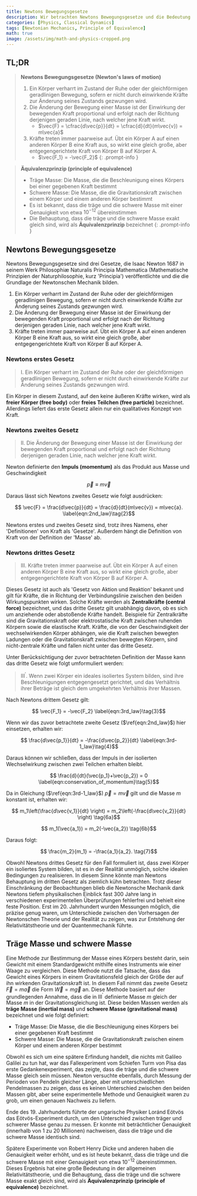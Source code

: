 ```yaml
---
title: Newtons Bewegungsgesetze
description: Wir betrachten Newtons Bewegungsgesetze und die Bedeutung der drei Gesetze, definieren die träge und die schwere Masse und untersuchen das Äquivalenzprinzip, das nicht nur in der klassischen Mechanik, sondern auch in der späteren allgemeinen Relativitätstheorie eine wichtige Rolle spielt.
categories: [Physics, Classical Dynamics]
tags: [Newtonian Mechanics, Principle of Equivalence]
math: true
image: /assets/img/math-and-physics-cropped.png
---
```

## TL;DR
> **Newtons Bewegungsgesetze (Newton's laws of motion)**
> 1. Ein Körper verharrt im Zustand der Ruhe oder der gleichförmigen geradlinigen Bewegung, sofern er nicht durch einwirkende Kräfte zur Änderung seines Zustands gezwungen wird.
> 2. Die Änderung der Bewegung einer Masse ist der Einwirkung der bewegenden Kraft proportional und erfolgt nach der Richtung derjenigen geraden Linie, nach welcher jene Kraft wirkt.
>    - $\vec{F} = \cfrac{d\vec{p}}{dt} = \cfrac{d}{dt}(m\vec{v}) = m\vec{a}$
> 3. Kräfte treten immer paarweise auf. Übt ein Körper A auf einen anderen Körper B eine Kraft aus, so wirkt eine gleich große, aber entgegengerichtete Kraft von Körper B auf Körper A.
>    - $\vec{F_1} = -\vec{F_2}$
{: .prompt-info }

> **Äquivalenzprinzip (principle of equivalence)**
> - Träge Masse: Die Masse, die die Beschleunigung eines Körpers bei einer gegebenen Kraft bestimmt
> - Schwere Masse: Die Masse, die die Gravitationskraft zwischen einem Körper und einem anderen Körper bestimmt
> - Es ist bekannt, dass die träge und die schwere Masse mit einer Genauigkeit von etwa $10^{-12}$ übereinstimmen
> - Die Behauptung, dass die träge und die schwere Masse exakt gleich sind, wird als **Äquivalenzprinzip** bezeichnet
{: .prompt-info }

## Newtons Bewegungsgesetze
Newtons Bewegungsgesetze sind drei Gesetze, die Isaac Newton 1687 in seinem Werk Philosophiæ Naturalis Principia Mathematica (Mathematische Prinzipien der Naturphilosophie, kurz 'Principia') veröffentlichte und die die Grundlage der Newtonschen Mechanik bilden.

1. Ein Körper verharrt im Zustand der Ruhe oder der gleichförmigen geradlinigen Bewegung, sofern er nicht durch einwirkende Kräfte zur Änderung seines Zustands gezwungen wird.
2. Die Änderung der Bewegung einer Masse ist der Einwirkung der bewegenden Kraft proportional und erfolgt nach der Richtung derjenigen geraden Linie, nach welcher jene Kraft wirkt.
3. Kräfte treten immer paarweise auf. Übt ein Körper A auf einen anderen Körper B eine Kraft aus, so wirkt eine gleich große, aber entgegengerichtete Kraft von Körper B auf Körper A.

### Newtons erstes Gesetz
> I. Ein Körper verharrt im Zustand der Ruhe oder der gleichförmigen geradlinigen Bewegung, sofern er nicht durch einwirkende Kräfte zur Änderung seines Zustands gezwungen wird.

Ein Körper in diesem Zustand, auf den keine äußeren Kräfte wirken, wird als **freier Körper (free body)** oder **freies Teilchen (free particle)** bezeichnet.
Allerdings liefert das erste Gesetz allein nur ein qualitatives Konzept von Kraft.

### Newtons zweites Gesetz
> II. Die Änderung der Bewegung einer Masse ist der Einwirkung der bewegenden Kraft proportional und erfolgt nach der Richtung derjenigen geraden Linie, nach welcher jene Kraft wirkt.

Newton definierte den **Impuls (momentum)** als das Produkt aus Masse und Geschwindigkeit

$$ \vec{p} \equiv m\vec{v} \label{eqn:momentum}\tag{1}$$

Daraus lässt sich Newtons zweites Gesetz wie folgt ausdrücken:

$$ \vec{F} = \frac{d\vec{p}}{dt} = \frac{d}{dt}(m\vec{v}) = m\vec{a}. \label{eqn:2nd_law}\tag{2}$$

Newtons erstes und zweites Gesetz sind, trotz ihres Namens, eher 'Definitionen' von Kraft als 'Gesetze'. Außerdem hängt die Definition von Kraft von der Definition der 'Masse' ab.

### Newtons drittes Gesetz
> III. Kräfte treten immer paarweise auf. Übt ein Körper A auf einen anderen Körper B eine Kraft aus, so wirkt eine gleich große, aber entgegengerichtete Kraft von Körper B auf Körper A.

Dieses Gesetz ist auch als 'Gesetz von Aktion und Reaktion' bekannt und gilt für Kräfte, die in Richtung der Verbindungslinie zwischen den beiden Wirkungspunkten wirken. Solche Kräfte werden als **Zentralkräfte (central force)** bezeichnet, und das dritte Gesetz gilt unabhängig davon, ob es sich um anziehende oder abstoßende Kräfte handelt. Beispiele für Zentralkräfte sind die Gravitationskraft oder elektrostatische Kraft zwischen ruhenden Körpern sowie die elastische Kraft. Kräfte, die von der Geschwindigkeit der wechselwirkenden Körper abhängen, wie die Kraft zwischen bewegten Ladungen oder die Gravitationskraft zwischen bewegten Körpern, sind nicht-zentrale Kräfte und fallen nicht unter das dritte Gesetz.

Unter Berücksichtigung der zuvor betrachteten Definition der Masse kann das dritte Gesetz wie folgt umformuliert werden:

> III$^\prime$. Wenn zwei Körper ein ideales isoliertes System bilden, sind ihre Beschleunigungen entgegengesetzt gerichtet, und das Verhältnis ihrer Beträge ist gleich dem umgekehrten Verhältnis ihrer Massen.

Nach Newtons drittem Gesetz gilt:

$$ \vec{F_1} = -\vec{F_2} \label{eqn:3rd_law}\tag{3}$$

Wenn wir das zuvor betrachtete zweite Gesetz ($\ref{eqn:2nd_law}$) hier einsetzen, erhalten wir:

$$ \frac{d\vec{p_1}}{dt} = -\frac{d\vec{p_2}}{dt} \label{eqn:3rd-1_law}\tag{4}$$

Daraus können wir schließen, dass der Impuls in der isolierten Wechselwirkung zwischen zwei Teilchen erhalten bleibt.

$$ \frac{d}{dt}(\vec{p_1}+\vec{p_2}) = 0 \label{eqn:conservation_of_momentum}\tag{5}$$

Da in Gleichung ($\ref{eqn:3rd-1_law}$) $\vec{p}=m\vec{v}$ gilt und die Masse $m$ konstant ist, erhalten wir:

$$ m_1\left(\frac{d\vec{v_1}}{dt} \right) = m_2\left(-\frac{d\vec{v_2}}{dt} \right) \tag{6a}$$

$$ m_1(\vec{a_1}) = m_2(-\vec{a_2}) \tag{6b}$$

Daraus folgt:

$$ \frac{m_2}{m_1} = -\frac{a_1}{a_2}. \tag{7}$$

Obwohl Newtons drittes Gesetz für den Fall formuliert ist, dass zwei Körper ein isoliertes System bilden, ist es in der Realität unmöglich, solche idealen Bedingungen zu realisieren. In diesem Sinne könnte man Newtons Behauptung im dritten Gesetz als ziemlich kühn betrachten. Trotz dieser Einschränkung der Beobachtungen blieb die Newtonsche Mechanik dank Newtons tiefem physikalischen Einblick fast 300 Jahre lang in verschiedenen experimentellen Überprüfungen fehlerfrei und behielt eine feste Position. Erst im 20. Jahrhundert wurden Messungen möglich, die präzise genug waren, um Unterschiede zwischen den Vorhersagen der Newtonschen Theorie und der Realität zu zeigen, was zur Entstehung der Relativitätstheorie und der Quantenmechanik führte.

## Träge Masse und schwere Masse
Eine Methode zur Bestimmung der Masse eines Körpers besteht darin, sein Gewicht mit einem Standardgewicht mithilfe eines Instruments wie einer Waage zu vergleichen. Diese Methode nutzt die Tatsache, dass das Gewicht eines Körpers in einem Gravitationsfeld gleich der Größe der auf ihn wirkenden Gravitationskraft ist. In diesem Fall nimmt das zweite Gesetz $\vec{F}=m\vec{a}$ die Form $\vec{W}=m\vec{g}$ an. Diese Methode basiert auf der grundlegenden Annahme, dass die in III$^\prime$ definierte Masse $m$ gleich der Masse $m$ in der Gravitationsgleichung ist. Diese beiden Massen werden als **träge Masse (inertial mass)** und **schwere Masse (gravitational mass)** bezeichnet und wie folgt definiert:

- Träge Masse: Die Masse, die die Beschleunigung eines Körpers bei einer gegebenen Kraft bestimmt
- Schwere Masse: Die Masse, die die Gravitationskraft zwischen einem Körper und einem anderen Körper bestimmt

Obwohl es sich um eine spätere Erfindung handelt, die nichts mit Galileo Galilei zu tun hat, war das Fallexperiment vom Schiefen Turm von Pisa das erste Gedankenexperiment, das zeigte, dass die träge und die schwere Masse gleich sein müssen. Newton versuchte ebenfalls, durch Messung der Perioden von Pendeln gleicher Länge, aber mit unterschiedlichen Pendelmassen zu zeigen, dass es keinen Unterschied zwischen den beiden Massen gibt, aber seine experimentelle Methode und Genauigkeit waren zu grob, um einen genauen Nachweis zu liefern.

Ende des 19. Jahrhunderts führte der ungarische Physiker Loránd Eötvös das Eötvös-Experiment durch, um den Unterschied zwischen träger und schwerer Masse genau zu messen. Er konnte mit beträchtlicher Genauigkeit (innerhalb von 1 zu 20 Millionen) nachweisen, dass die träge und die schwere Masse identisch sind.

Spätere Experimente von Robert Henry Dicke und anderen haben die Genauigkeit weiter erhöht, und es ist heute bekannt, dass die träge und die schwere Masse mit einer Genauigkeit von etwa $10^{-12}$ übereinstimmen. Dieses Ergebnis hat eine große Bedeutung in der allgemeinen Relativitätstheorie, und die Behauptung, dass die träge und die schwere Masse exakt gleich sind, wird als **Äquivalenzprinzip (principle of equivalence)** bezeichnet.

